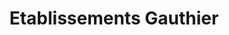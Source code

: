 ---
title: "Etablissements Gauthier"
url: /charantonnay/etablissements-gauthier/
shop: à faire soi-même
---